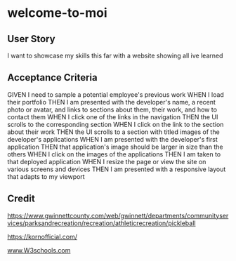 # welcome-to-moi

## User Story
I want to showcase my skills this far with a website showing all ive learned 

## Acceptance Criteria

GIVEN I need to sample a potential employee's previous work
WHEN I load their portfolio
THEN I am presented with the developer's name, a recent photo or avatar, and links to sections about them, their work, and how to contact them
WHEN I click one of the links in the navigation
THEN the UI scrolls to the corresponding section
WHEN I click on the link to the section about their work
THEN the UI scrolls to a section with titled images of the developer's applications
WHEN I am presented with the developer's first application
THEN that application's image should be larger in size than the others
WHEN I click on the images of the applications
THEN I am taken to that deployed application
WHEN I resize the page or view the site on various screens and devices
THEN I am presented with a responsive layout that adapts to my viewport

## Credit

https://www.gwinnettcounty.com/web/gwinnett/departments/communityservices/parksandrecreation/recreation/athleticrecreation/pickleball

https://kornofficial.com/

www.W3schools.com


